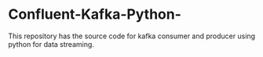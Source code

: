 # Confluent-Kafka-Python-
This repository has the source code for kafka consumer and producer using python for data streaming.
